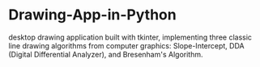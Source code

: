 # Drawing-App-in-Python
 desktop drawing application built with tkinter, implementing three classic line drawing algorithms from computer graphics: Slope-Intercept, DDA (Digital Differential Analyzer), and Bresenham's Algorithm.
